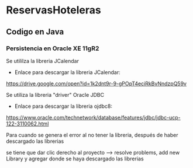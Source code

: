 ﻿# ReservasHoteleras
## Codigo en Java
### Persistencia en Oracle XE 11gR2
Se utililza la libreria JCalendar 
* Enlace para descargar la libreria JCalendar:

https://drive.google.com/open?id=1k2dnt9r-9-gPOpT4eciRkBvNndzpQ59v

Se utiliza la libreria "driver" Oracle JDBC

* Enlace para descargar la libreria ojdbc8:

https://www.oracle.com/technetwork/database/features/jdbc/jdbc-ucp-122-3110062.html


Para cuando se genera el error al no tener la libreria, después de haber descargado las librerias

se tiene que dar clic derecho al proyecto --> resolve problems, add new Library y agregar donde se haya descargado las librerias


